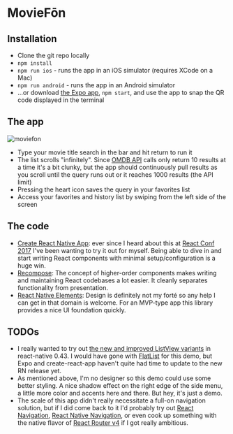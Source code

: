 # MovieFōn

## Installation
* Clone the git repo locally
* `npm install`
* `npm run ios` - runs the app in an iOS simulator (requires XCode on a Mac)
* `npm run android` - runs the app in an Android simulator
* ...or download [the Expo app](https://expo.io/), `npm start`, and use the app to snap the QR code displayed in the terminal

## The app
![moviefon](https://cloud.githubusercontent.com/assets/3681859/24831586/6cbdda4a-1c51-11e7-9028-e50c963af6e4.gif)

* Type your movie title search in the bar and hit return to run it
* The list scrolls "infinitely". Since [OMDB API](http://www.omdbapi.com/) calls only return 10 results at a time it's a bit clunky, but the app should continuously pull results as you scroll until the query runs out or it reaches 1000 results (the API limit)
* Pressing the heart icon saves the query in your favorites list
* Access your favorites and history list by swiping from the left side of the screen

## The code
* [Create React Native App](https://github.com/react-community/create-react-native-app): ever since I heard about this at [React Conf 2017](https://www.youtube.com/watch?v=S8HXkEnA48g) I've been wanting to try it out for myself. Being able to dive in and start writing React components with minimal setup/configuration is a huge win.
* [Recompose](https://github.com/acdlite/recompose/blob/master/docs/API.md#withprops): The concept of higher-order components makes writing and maintaining React codebases a lot easier. It cleanly separates functionality from presentation.
* [React Native Elements](https://github.com/react-native-training/react-native-elements): Design is definitely not my forté so any help I can get in that domain is welcome. For an MVP-type app this library provides a nice UI foundation quickly.

## TODOs
* I really wanted to try out [the new and improved ListView variants](https://facebook.github.io/react-native/blog/2017/03/13/better-list-views.html) in react-native 0.43. I would have gone with [FlatList](https://facebook.github.io/react-native/docs/flatlist.html) for this demo, but Expo and create-react-app haven't quite had time to update to the new RN release yet.
* As mentioned above, I'm no designer so this demo could use some better styling. A nice shadow effect on the right edge of the side menu, a little more color and accents here and there. But hey, it's just a demo.
* The scale of this app didn't really necessitate a full-on navigation solution, but if I did come back to it I'd probably try out [React Navigation](https://reactnavigation.org/), [React Native Navigation](https://github.com/wix/react-native-navigation), or even cook up something with the native flavor of [React Router v4](https://reacttraining.com/react-router/native/guides/quick-start) if I got really ambitious.
